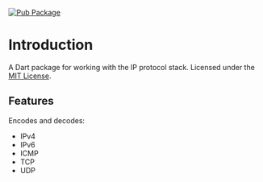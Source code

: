 [![Pub Package](https://img.shields.io/pub/v/ip.svg)](https://pub.dartlang.org/packages/ip)

# Introduction
A Dart package for working with the IP protocol stack.
Licensed under the [MIT License](LICENSE).

## Features
Encodes and decodes:
  * IPv4
  * IPv6
  * ICMP
  * TCP
  * UDP
